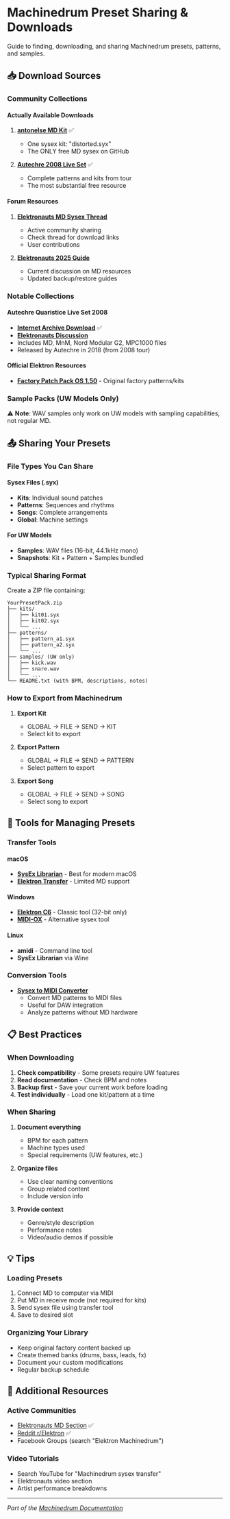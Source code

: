 # Machinedrum Preset Sharing & Downloads

Guide to finding, downloading, and sharing Machinedrum presets, patterns, and samples.

## 📥 Download Sources

### Community Collections

#### Actually Available Downloads

1. **[antonelse MD Kit](https://github.com/antonelse/MD-SPSI-MKII-ae)** ✅
   - One sysex kit: "distorted.syx"
   - The ONLY free MD sysex on GitHub

2. **[Autechre 2008 Live Set](https://archive.org/details/Ae2008LivePatches)** ✅
   - Complete patterns and kits from tour
   - The most substantial free resource

#### Forum Resources
1. **[Elektronauts MD Sysex Thread](https://www.elektronauts.com/t/md-sysex/13299)**
   - Active community sharing
   - Check thread for download links
   - User contributions

2. **[Elektronauts 2025 Guide](https://www.elektronauts.com/t/help-building-a-definitive-guide-2025-to-updating-backing-up-machinedrum-mcl/227656)**
   - Current discussion on MD resources
   - Updated backup/restore guides

### Notable Collections

#### Autechre Quaristice Live Set 2008
- **[Internet Archive Download](https://archive.org/details/Ae2008LivePatches)** ✅
- **[Elektronauts Discussion](https://www.elektronauts.com/t/autechre-md-mnm-sysex-files-mpc-nord/67208)**
- Includes MD, MnM, Nord Modular G2, MPC1000 files
- Released by Autechre in 2018 (from 2008 tour)

#### Official Elektron Resources
- **[Factory Patch Pack OS 1.50](https://www.elektron.se/support-downloads/machinedrum)** - Original factory patterns/kits

### Sample Packs (UW Models Only)

⚠️ **Note**: WAV samples only work on UW models with sampling capabilities, not regular MD.

## 📤 Sharing Your Presets

### File Types You Can Share

#### Sysex Files (.syx)
- **Kits**: Individual sound patches
- **Patterns**: Sequences and rhythms
- **Songs**: Complete arrangements
- **Global**: Machine settings

#### For UW Models
- **Samples**: WAV files (16-bit, 44.1kHz mono)
- **Snapshots**: Kit + Pattern + Samples bundled

### Typical Sharing Format

Create a ZIP file containing:
```
YourPresetPack.zip
├── kits/
│   ├── kit01.syx
│   ├── kit02.syx
│   └── ...
├── patterns/
│   ├── pattern_a1.syx
│   ├── pattern_a2.syx
│   └── ...
├── samples/ (UW only)
│   ├── kick.wav
│   ├── snare.wav
│   └── ...
└── README.txt (with BPM, descriptions, notes)
```

### How to Export from Machinedrum

1. **Export Kit**
   - GLOBAL → FILE → SEND → KIT
   - Select kit to export

2. **Export Pattern**
   - GLOBAL → FILE → SEND → PATTERN
   - Select pattern to export

3. **Export Song**
   - GLOBAL → FILE → SEND → SONG
   - Select song to export

## 🔧 Tools for Managing Presets

### Transfer Tools

#### macOS
- **[SysEx Librarian](https://www.snoize.com/SysExLibrarian/)** - Best for modern macOS
- **[Elektron Transfer](https://www.elektron.se/support-downloads/transfer)** - Limited MD support

#### Windows
- **[Elektron C6](https://www.elektron.se/support-downloads/)** - Classic tool (32-bit only)
- **[MIDI-OX](http://www.midiox.com/)** - Alternative sysex tool

#### Linux
- **amidi** - Command line tool
- **SysEx Librarian** via Wine

### Conversion Tools

- **[Sysex to MIDI Converter](https://github.com/carrierdown/elektron-sysex-to-midi)**
  - Convert MD patterns to MIDI files
  - Useful for DAW integration
  - Analyze patterns without MD hardware

## 📋 Best Practices

### When Downloading
1. **Check compatibility** - Some presets require UW features
2. **Read documentation** - Check BPM and notes
3. **Backup first** - Save your current work before loading
4. **Test individually** - Load one kit/pattern at a time

### When Sharing
1. **Document everything**
   - BPM for each pattern
   - Machine types used
   - Special requirements (UW features, etc.)

2. **Organize files**
   - Use clear naming conventions
   - Group related content
   - Include version info

3. **Provide context**
   - Genre/style description
   - Performance notes
   - Video/audio demos if possible


## 💡 Tips

### Loading Presets
1. Connect MD to computer via MIDI
2. Put MD in receive mode (not required for kits)
3. Send sysex file using transfer tool
4. Save to desired slot

### Organizing Your Library
- Keep original factory content backed up
- Create themed banks (drums, bass, leads, fx)
- Document your custom modifications
- Regular backup schedule

## 🔗 Additional Resources

### Active Communities
- [Elektronauts MD Section](https://www.elektronauts.com/c/instruments/machinedrum/) ✅
- [Reddit r/Elektron](https://reddit.com/r/elektron) ✅
- Facebook Groups (search "Elektron Machinedrum")

### Video Tutorials
- Search YouTube for "Machinedrum sysex transfer"
- Elektronauts video section
- Artist performance breakdowns

---

*Part of the [Machinedrum Documentation](README.md)*